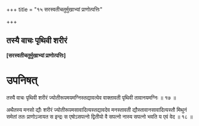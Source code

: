 +++
title = "१५ सरस्वतीचतुर्मुखाभ्यां प्राणोत्पत्तिः"

+++


## तस्यै वाचः पृथिवी शरीरं

**\[सरस्वतीचतुर्मुखाभ्यां प्राणोत्पत्तिः\]**

# **उपनिषत्**

तस्यै वाचः पृथिवी शरीरं ज्योतीरूपमयमग्निस्तद्यावत्येव वाक्तावती पृथिवी तावानयमग्निः ॥ १७ ॥

अथैतस्य मनसो द्यौः शरीरं ज्योतीरूपमसावादित्यस्तद्यावदेव मनस्तावती द्यौस्तावानसावादित्यस्तौ मिथुनं समेतां ततः प्राणोऽजायत स इन्द्रः स एषोऽसपत्नो द्वितीयो वै सपत्नो नास्य सपत्नो भवति य एवं वेद ॥ १८ ॥

